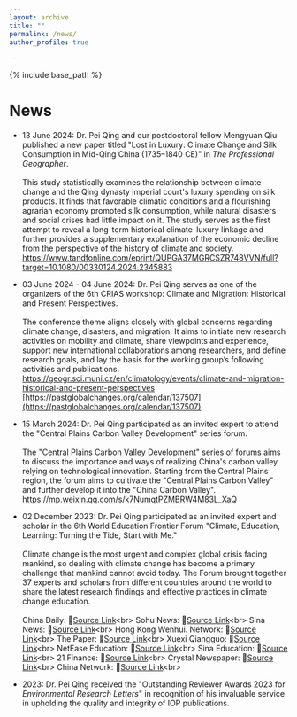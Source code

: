 ```yaml
---
layout: archive
title: ""
permalink: /news/
author_profile: true

---
```


{% include base_path %}


News
======
* 13 June 2024: Dr. Pei Qing and our postdoctoral fellow Mengyuan Qiu published a new paper titled "Lost in Luxury: Climate Change and Silk Consumption in Mid-Qing China (1735–1840 CE)" in *The Professional Geographer*. <br><br>
This study statistically examines the relationship between climate change and the Qing dynasty imperial court's luxury spending on silk products. It finds that favorable climatic conditions and a flourishing agrarian economy promoted silk consumption, while natural disasters and social crises had little impact on it. The study serves as the first attempt to reveal a long-term historical climate–luxury linkage and further provides a supplementary explanation of the economic decline from the perspective of the history of climate and society.<br>
<a href="https://www.tandfonline.com/eprint/QUPGA37MGRCSZR748VVN/full?target=10.1080/00330124.2024.2345883">https://www.tandfonline.com/eprint/QUPGA37MGRCSZR748VVN/full?target=10.1080/00330124.2024.2345883</a><br>

* 03 June 2024 - 04 June 2024: Dr. Pei Qing serves as one of the organizers of the 6th CRIAS workshop: Climate and Migration: Historical and Present Perspectives.<br><br>
The conference theme aligns closely with global concerns regarding climate change, disasters, and migration. It aims to initiate new research activities on mobility and climate, share viewpoints and experience, support new international collaborations among researchers, and define research goals, and lay the basis for the working group’s following activities and publications.<br>
<a href="https://geogr.sci.muni.cz/en/climatology/events/climate-and-migration-historical-and-present-perspectives">https://geogr.sci.muni.cz/en/climatology/events/climate-and-migration-historical-and-present-perspectives</a><br>
[https://pastglobalchanges.org/calendar/137507](https://pastglobalchanges.org/calendar/137507)

* 15 March 2024: Dr. Pei Qing participated as an invited expert to attend the "Central Plains Carbon Valley Development" series forum. <br><br>
The "Central Plains Carbon Valley Development" series of forums aims to discuss the importance and ways of realizing China's carbon valley relying on technological innovation. Starting from the Central Plains region, the forum aims to cultivate the "Central Plains Carbon Valley" and further develop it into the "China Carbon Valley".<br>
<a href="https://mp.weixin.qq.com/s/k7NumqtPZMBRW4M83L_XaQ">https://mp.weixin.qq.com/s/k7NumqtPZMBRW4M83L_XaQ</a><br>

* 02 December 2023: Dr. Pei Qing participated as an invited expert and scholar in the 6th World Education Frontier Forum "Climate, Education, Learning: Turning the Tide, Start with Me."<br><br>
Climate change is the most urgent and complex global crisis facing mankind, so dealing with climate change has become a primary challenge that mankind cannot avoid today. The Forum brought together 37 experts and scholars from different countries around the world to share the latest research findings and effective practices in climate change education.<br><br>
China Daily: <span>🔗<span>[Source Link](https://cn.chinadaily.com.cn/a/202312/04/WS656d75d5a310d5acd877180d.html "https://cn.chinadaily.com.cn/a/202312/04/WS656d75d5a310d5acd877180d.html")<br>
Sohu News: <span>🔗<span>[Source Link](https://3g.k.sohu.com/t/n746020599?serialId=3ccd43198c4ec37b4e92c16c874ce451&showType=&shp1=NjczNDk4NTI2NTM2NDI1OTY2Ng%3D%3D&sf_a=weixin "https://3g.k.sohu.com/t/n746020599?serialId=3ccd43198c4ec37b4e92c16c874ce451&showType=&shp1=NjczNDk4NTI2NTM2NDI1OTY2Ng%3D%3D&sf_a=weixin")<br>
Sina News: <span>🔗<span>[Source Link](https://shenzhen.sina.cn/news/2023-12-04/detail-imzwvwiq5367883.d.html?sinawapsharesource=newsapp&wm=3200_0001 "https://shenzhen.sina.cn/news/2023-12-04/detail-imzwvwiq5367883.d.html?sinawapsharesource=newsapp&wm=3200_0001")<br>
Hong Kong Wenhui. Network: <span>🔗<span>[Source Link](https://www.wenweipo.com/s/202312/04/AP656d921ee4b0fdf828a8f588.html "https://www.wenweipo.com/s/202312/04/AP656d921ee4b0fdf828a8f588.html")<br>
The Paper: <span>🔗<span>[Source Link](https://m.thepaper.cn/newsDetail_forward_25540419 "https://m.thepaper.cn/newsDetail_forward_25540419")<br>
Xuexi Qiangguo: <span>🔗<span>[Source Link](https://article.xuexi.cn/articles/index.html?art_id=16269555655746257495&source=share&study_style_id=feeds_opaque&reco_id=102707f01d20c0a82235000u&share_to=wx_single&study_share_enable=1&study_comment_disable=0&ptype=0&item_id=16269555655746257495 "https://article.xuexi.cn/articles/index.html?art_id=16269555655746257495&source=share&study_style_id=feeds_opaque&reco_id=102707f01d20c0a82235000u&share_to=wx_single&study_share_enable=1&study_comment_disable=0&ptype=0&item_id=16269555655746257495")<br>
NetEase Education: <span>🔗<span>[Source Link](https://www.163.com/edu/article/IL4PIIAD00299B2K.html "https://www.163.com/edu/article/IL4PIIAD00299B2K.html")<br>
Sina Education: <span>🔗<span>[Source Link](https://edu.sina.com.cn/l/2023-12-04/doc-imzwwarn5272409.shtml "https://edu.sina.com.cn/l/2023-12-04/doc-imzwwarn5272409.shtml")<br>
21 Finance: <span>🔗<span>[Source Link](https://m.21jingji.com/article/20231204/herald/afa1f1fa3eec33dfd68b46fd01f894aa.html "https://m.21jingji.com/article/20231204/herald/afa1f1fa3eec33dfd68b46fd01f894aa.html")<br>
Crystal Newspaper: <span>🔗<span>[Source Link](https://appimg.allcitysz.com/template/displayTemplatev1/dist/index.html?id=807647&columnId=75#/newsDetail/807647/75?isShare=true&userName=%E7%94%A8%E6%88%B71007513&deviceId=cd80ed725ebcea87 "https://appimg.allcitysz.com/template/displayTemplatev1/dist/index.html?id=807647&columnId=75#/newsDetail/807647/75?isShare=true&userName=%E7%94%A8%E6%88%B71007513&deviceId=cd80ed725ebcea87")<br>
China Network: <span>🔗<span>[Source Link](http://edu.china.com.cn/2023-12/04/content_116856370.shtml "http://edu.china.com.cn/2023-12/04/content_116856370.shtml")<br>  

* 2023: Dr. Pei Qing received the "Outstanding Reviewer Awards 2023 for *Environmental Research Letters*" in recognition of his invaluable service in upholding the quality and integrity of IOP publications.



